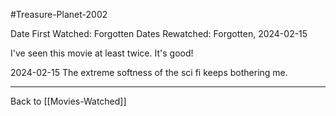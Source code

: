 #Treasure-Planet-2002

Date First Watched:  Forgotten
Dates Rewatched:  Forgotten, 2024-02-15

I've seen this movie at least twice.  It's good!

2024-02-15
The extreme softness of the sci fi keeps bothering me.

---
Back to [[Movies-Watched]]
